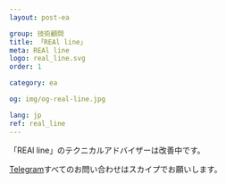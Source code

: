 ```yaml
---
layout: post-ea

group: 技術顧問
title: 「REAl line」
meta: REAl line
logo: real_line.svg
order: 1

category: ea

og: img/og-real-line.jpg

lang: jp
ref: real_line
---
```


「REAl line」のテクニカルアドバイザーは改善中です。

<a href="https://t.me/chutkoy" target="_blank">Telegram</a>すべてのお問い合わせはスカイプでお願いします。</a>
